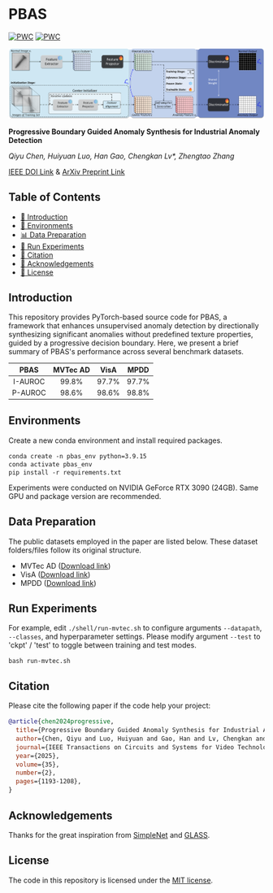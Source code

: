 # PBAS

[![PWC](https://img.shields.io/endpoint.svg?url=https://paperswithcode.com/badge/progressive-boundary-guided-anomaly-synthesis/anomaly-detection-on-mvtec-ad)](https://paperswithcode.com/sota/anomaly-detection-on-mvtec-ad?p=progressive-boundary-guided-anomaly-synthesis)
[![PWC](https://img.shields.io/endpoint.svg?url=https://paperswithcode.com/badge/progressive-boundary-guided-anomaly-synthesis/anomaly-detection-on-visa)](https://paperswithcode.com/sota/anomaly-detection-on-visa?p=progressive-boundary-guided-anomaly-synthesis)

![](figures/PBAS_schematic.png)

**Progressive Boundary Guided Anomaly Synthesis for Industrial Anomaly Detection**

_Qiyu Chen, Huiyuan Luo, Han Gao, Chengkan Lv*, Zhengtao Zhang_

[IEEE DOI Link](https://doi.org/10.1109/TCSVT.2024.3479887) & 
[ArXiv Preprint Link](https://arxiv.org/abs/2412.17458)

## Table of Contents
* [📖 Introduction](#introduction)
* [🔧 Environments](#environments)
* [📊 Data Preparation](#data-preparation)
* [🚀 Run Experiments](#run-experiments)
* [🔗 Citation](#citation)
* [🙏 Acknowledgements](#acknowledgements)
* [📜 License](#license)

## Introduction
This repository provides PyTorch-based source code for PBAS,
a framework that enhances unsupervised anomaly detection by directionally synthesizing significant anomalies
without predefined texture properties, guided by a progressive decision boundary.
Here, we present a brief summary of PBAS's performance across several benchmark datasets.

|  PBAS   | MVTec AD | VisA  | MPDD  |
|:-------:|:--------:|:-----:|:-----:|
| I-AUROC |  99.8%   | 97.7% | 97.7% |
| P-AUROC |  98.6%   | 98.6% | 98.8% |

## Environments
Create a new conda environment and install required packages.
```
conda create -n pbas_env python=3.9.15
conda activate pbas_env
pip install -r requirements.txt
```
Experiments were conducted on NVIDIA GeForce RTX 3090 (24GB).
Same GPU and package version are recommended. 

## Data Preparation
The public datasets employed in the paper are listed below.
These dataset folders/files follow its original structure.

- MVTec AD ([Download link](https://www.mvtec.com/company/research/datasets/mvtec-ad/))
- VisA ([Download link](https://github.com/amazon-science/spot-diff/))
- MPDD ([Download link](https://github.com/stepanje/MPDD/))

## Run Experiments
For example, edit `./shell/run-mvtec.sh` to configure arguments `--datapath`, `--classes`, and hyperparameter settings.
Please modify argument `--test` to 'ckpt' / 'test' to toggle between training and test modes.

```
bash run-mvtec.sh
```

## Citation
Please cite the following paper if the code help your project:

```bibtex
@article{chen2024progressive,
  title={Progressive Boundary Guided Anomaly Synthesis for Industrial Anomaly Detection},
  author={Chen, Qiyu and Luo, Huiyuan and Gao, Han and Lv, Chengkan and Zhang, Zhengtao},
  journal={IEEE Transactions on Circuits and Systems for Video Technology},
  year={2025},
  volume={35},
  number={2},
  pages={1193-1208},
}
```

## Acknowledgements
Thanks for the great inspiration from [SimpleNet](https://github.com/DonaldRR/SimpleNet/) and [GLASS](https://github.com/cqylunlun/GLASS/).

## License
The code in this repository is licensed under the [MIT license](https://github.com/cqylunlun/PBAS?tab=MIT-1-ov-file/).
